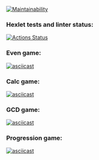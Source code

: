 [![Maintainability](https://api.codeclimate.com/v1/badges/96f567db72b0fa61ff5f/maintainability)](https://codeclimate.com/github/prozet-x/java-project-61/maintainability)
### Hexlet tests and linter status:
[![Actions Status](https://github.com/prozet-x/java-project-61/workflows/hexlet-check/badge.svg)](https://github.com/prozet-x/java-project-61/actions)
### Even game:
[![asciicast](https://asciinema.org/a/QQF2cyDlM3ad9O9QByL8t10Jp.svg)](https://asciinema.org/a/QQF2cyDlM3ad9O9QByL8t10Jp)
### Calc game:
[![asciicast](https://asciinema.org/a/X0PmDzREPSNAtCmyFFx2TJCKp.svg)](https://asciinema.org/a/X0PmDzREPSNAtCmyFFx2TJCKp)
### GCD game:
[![asciicast](https://asciinema.org/a/1KIRkS18rA1DxfE84A0T10QRl.svg)](https://asciinema.org/a/1KIRkS18rA1DxfE84A0T10QRl)
### Progression game:
[![asciicast](https://asciinema.org/a/58mPFBH5vwppCbulPV33LrudH.svg)](https://asciinema.org/a/58mPFBH5vwppCbulPV33LrudH)
